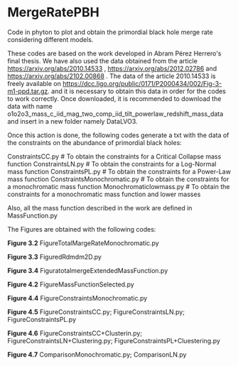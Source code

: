 # MergeRatePBH

Code in phyton to plot and obtain the primordial black hole merge rate considering different models.

These codes are based on the work developed in Abram Pérez Herrero's final thesis. We have also used the data obtained from the article https://arxiv.org/abs/2010.14533 , https://arxiv.org/abs/2012.02786 and https://arxiv.org/abs/2102.00868 . The data of the article 2010.14533 is freely available on https://dcc.ligo.org/public/0171/P2000434/002/Fig-3-m1-ppd.tar.gz. and it is necessary to obtain this data in order for the codes to work correctly. Once downloaded, it is recommended to download the data with name o1o2o3_mass_c_iid_mag_two_comp_iid_tilt_powerlaw_redshift_mass_data and insert in a new folder namely DataLVO3. 

Once this action is done, the following codes generate a txt with the data of the constraints on the abundance of primordial black holes: 

 ConstraintsCC.py  # To obtain the constraints for a Critical Collapse mass function
 ConstraintsLN.py  # To obtain the constraints for a Log-Normal mass function
 ConstraintsPL.py  # To obtain the constraints for a Power-Law mass function
 ConstraintsMonochromatic.py # To obtain the constraints for a monochromatic mass function
 Monochromaticlowmass.py  # To obtain the constraints for a monochromatic mass function and lower masses
 
Also, all the mass function described in the work are defined in MassFunction.py

The Figures are obtained with the following codes:

**Figure 3.2**
FigureTotalMargeRateMonochromatic.py

**Figure 3.3**
FiguredRdmdm2D.py

**Figure 3.4**
FiguratotalmergeExtendedMassFunction.py

**Figure 4.2**
FigureMassFunctionSelected.py

**Figure 4.4**
FigureConstraintsMonochromatic.py

**Figure 4.5**
FigureConstraintsCC.py;
FigureConstraintsLN.py;
FigureConstraintsPL.py

**Figure 4.6**
FigureConstraintsCC+Clusterin.py;
FigureConstraintsLN+Clustering.py;
FigureConstraintsPL+Cluestering.py

**Figure 4.7**
ComparisonMonochromatic.py;
ComparisonLN.py
